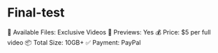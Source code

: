 # Final-test
📂 Available Files: Exclusive Videos
🎥 Previews: Yes
💰 Price: $5 per full video
📦 Total Size: 10GB+
✅ Payment: PayPal
